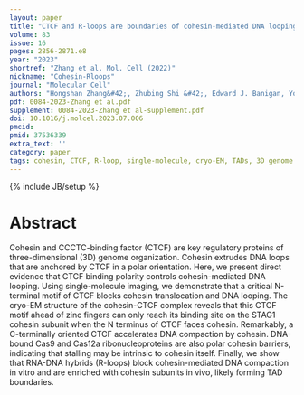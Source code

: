 ```yaml
---
layout: paper
title: "CTCF and R-loops are boundaries of cohesin-mediated DNA looping"
volume: 83
issue: 16
pages: 2856-2871.e8
year: "2023"
shortref: "Zhang et al. Mol. Cell (2022)"
nickname: "Cohesin-Rloops"
journal: "Molecular Cell"
authors: "Hongshan Zhang&#42;, Zhubing Shi &#42;, Edward J. Banigan, Yoori Kim, Hongtao Yu&dagger;, Xiao-chen Bai&dagger;, Ilya J. Finkelstein&dagger;(&#42; co-first authors) (&dagger; co-corresponding)"
pdf: 0084-2023-Zhang et al.pdf
supplement: 0084-2023-Zhang et al-supplement.pdf
doi: 10.1016/j.molcel.2023.07.006
pmcid:
pmid: 37536339
extra_text: ''
category: paper
tags: cohesin, CTCF, R-loop, single-molecule, cryo-EM, TADs, 3D genome
---
```

{% include JB/setup %}

# Abstract
Cohesin and CCCTC-binding factor (CTCF) are key regulatory proteins of three-dimensional (3D) genome organization. Cohesin extrudes DNA loops that are anchored by CTCF in a polar orientation. Here, we present direct evidence that CTCF binding polarity controls cohesin-mediated DNA looping. Using single-molecule imaging, we demonstrate that a critical N-terminal motif of CTCF blocks cohesin translocation and DNA looping. The cryo-EM structure of the cohesin-CTCF complex reveals that this CTCF motif ahead of zinc fingers can only reach its binding site on the STAG1 cohesin subunit when the N terminus of CTCF faces cohesin. Remarkably, a C-terminally oriented CTCF accelerates DNA compaction by cohesin. DNA-bound Cas9 and Cas12a ribonucleoproteins are also polar cohesin barriers, indicating that stalling may be intrinsic to cohesin itself. Finally, we show that RNA-DNA hybrids (R-loops) block cohesin-mediated DNA compaction in vitro and are enriched with cohesin subunits in vivo, likely forming TAD boundaries.